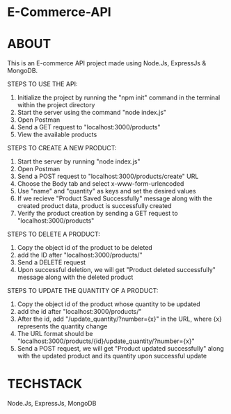# E-Commerce-API

# ABOUT
This is an E-commerce API project made using Node.Js, ExpressJs & MongoDB. 

STEPS TO USE THE API:
1) Initialize the project by running the "npm init" command in the terminal within the project directory
2) Start the server using the command "node index.js"
3) Open Postman
4) Send a GET request to "localhost:3000/products"
5) View the available products

STEPS TO CREATE A NEW PRODUCT: 
1) Start the server by running "node index.js"
2) Open Postman
3) Send a POST request to "localhost:3000/products/create" URL
4) Choose the Body tab and select x-www-form-urlencoded
5) Use "name" and "quantity" as keys and set the desired values
6) If we recieve "Product Saved Successfully" message along with the created product data, product is successfully created
7) Verify the product creation by sending a GET request to "localhost:3000/products"

STEPS TO DELETE A PRODUCT:
1) Copy the object id of the product to be deleted
2) add the ID after "localhost:3000/products/"
3) Send a DELETE request
4) Upon successful deletion, we will get "Product deleted successfully" message along with the deleted product

STEPS TO UPDATE THE QUANTITY OF A PRODUCT:
1) Copy the object id of the product whose quantity to be updated
2) add the id after "localhost:3000/products/"
3) After the id, add "/update_quantity/?number={x}" in the URL, where {x} represents the quantity change
4) The URL format should be "localhost:3000/products/{id}/update_quantity/?number={x}"
5) Send a POST request, we will get "Product updated successfully" along with the updated product and its quantity upon successful update

# TECHSTACK
Node.Js, ExpressJs, MongoDB
